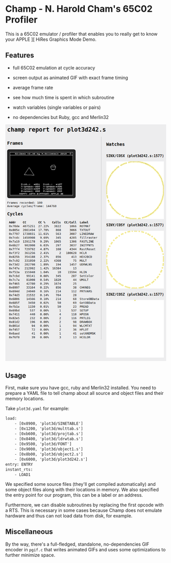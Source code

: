 # Champ - N. Harold Cham's 65C02 Profiler

This is a 65C02 emulator / profiler that enables you to really get to know your APPLE ][ HiRes Graphics Mode Demo.

## Features

* full 65C02 emulation at cycle accuracy
* screen output as animated GIF with exact frame timing
* average frame rate
* see how much time is spent in which subroutine
* watch variables (single variables or pairs)

* no dependencies but Ruby, gcc and Merlin32

![Champ Screenshot](doc/screenshot.png?raw=true "Fig. 1 Champ Screenshot")

## Usage

First, make sure you have gcc, ruby and Merlin32 installed. You need to prepare a YAML file to tell champ about all source and object files and their memory locations.

Take `plot3d.yaml` for example:

```
load:
    - [0x8900, 'plot3d/SINETABLE']
    - [0x1200, 'plot3d/multtab.s']
    - [0xb600, 'plot3d/projtab.s']
    - [0x8400, 'plot3d/ldrwtab.s']
    - [0x9500, 'plot3d/FONT']
    - [0x9000, 'plot3d/object1.s']
    - [0x8b00, 'plot3d/object2.s']
    - [0x6000, 'plot3d/plot3d242.s']
entry: ENTRY
instant_rts:
    - LOAD1
```

We specified some source files (they'll get compiled automatically) and some object files along with their locations in memory. We also specified the entry point for our program, this can be a label or an address.

Furthermore, we can disable subroutines by replacing the first opcode with a RTS. This is necessary in some cases because Champ does not emulate hardware and thus can not load data from disk, for example.

## Miscellaneous

By the way, there's a full-fledged, standalone, no-dependencies GIF encoder in `pgif.c` that writes animated GIFs and uses some optimizations to further minimize space.
